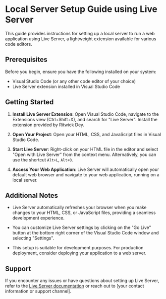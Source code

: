 # Local Server Setup Guide using Live Server

This guide provides instructions for setting up a local server to run a web application using Live Server, a lightweight extension available for various code editors.

## Prerequisites

Before you begin, ensure you have the following installed on your system:

- Visual Studio Code (or any other code editor of your choice)
- Live Server extension installed in Visual Studio Code

## Getting Started

1. **Install Live Server Extension**: Open Visual Studio Code, navigate to the Extensions view (Ctrl+Shift+X), and search for "Live Server". Install the extension provided by Ritwick Dey.

2. **Open Your Project**: Open your HTML, CSS, and JavaScript files in Visual Studio Code.

3. **Start Live Server**: Right-click on your HTML file in the editor and select "Open with Live Server" from the context menu. Alternatively, you can use the shortcut `Alt+L`, `Alt+O`.

4. **Access Your Web Application**: Live Server will automatically open your default web browser and navigate to your web application, running on a local server.

## Additional Notes

- Live Server automatically refreshes your browser when you make changes to your HTML, CSS, or JavaScript files, providing a seamless development experience.

- You can customize Live Server settings by clicking on the "Go Live" button at the bottom right corner of the Visual Studio Code window and selecting "Settings".

- This setup is suitable for development purposes. For production deployment, consider deploying your application to a web server.

## Support

If you encounter any issues or have questions about setting up Live Server, refer to the [Live Server documentation](https://github.com/ritwickdey/vscode-live-server) or reach out to [your contact information or support channel].

